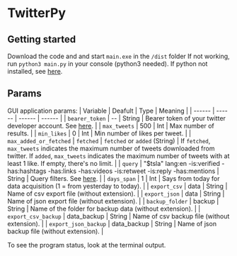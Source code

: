 # TwitterPy

## Getting started

Download the code and and start ```main.exe``` in the ```/dist``` folder
If not working, run ```python3 main.py``` in your console (python3 needed). If python not installed, see [here](https://phoenixnap.com/kb/how-to-install-python-3-windows).

## Params
GUI application params:
| Variable | Deafult | Type | Meaning |
| ------ | ------ | ------ | ------ |
| ```bearer_token``` | -- | String | Bearer token of your twitter developer account. See [here](https://developer.twitter.com/en/docs/platform-overview). |
| ```max_tweets``` | 500 | Int | Max number of results. |
| ```min_likes``` | 0 | Int | Min number of likes per tweet. |
| ```max_added_or_fetched``` | ```fetched``` | ```fetched``` or ```added``` (String) | If ```fetched```, ```max_tweets``` indicates the maximum number of tweets downloaded from twitter. If ```added```, ```max_tweets``` indicates the maximum number of tweets with at least 1 like. If empty, there's no limit. |
| ```query``` | "$tsla" lang:en -is:verified -has:hashtags -has:links -has:videos -is:retweet -is:reply -has:mentions | String | Query filters. See [here](https://developer.twitter.com/en/docs/twitter-api/tweets/filtered-stream/integrate/build-a-rule). |
| ```days_span``` | 1 | Int | Says from today for data acquisition (1 = from yesterday to today). |
| ```export_csv``` | data | String | Name of csv export file (without extension). |
| ```export_json``` | data | String | Name of json export file (without extension). |
| ```backup_folder``` | backup | String | Name of the folder for backup data (without extension). |
| ```export_csv_backup``` | data_backup | String | Name of csv backup file (without extension). |
| ```export_json_backup``` | data_backup | String | Name of json backup file (without extension). |

To see the program status, look at the terminal output.